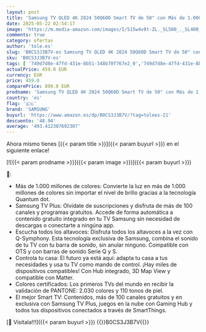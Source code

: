 ```yaml
---
layout: post
title: 'Samsung TV QLED 4K 2024 50Q60D Smart TV de 50" con Más de 1.000 Millones de Colores  Colores certificados  el Mejor Smart TV y controla tu casa con SmartThings'
date: 2025-05-22 02:54:17
image: 'https://m.media-amazon.com/images/I/515w4v8t-ZL._SL500_._SL400_.jpg'
comments: true
category: ofertas
author: 'tole.es'
slug: 'B0CS3J3B7V-es Samsung TV QLED 4K 2024 50Q60D Smart TV de 50" con Más de...'
sku: 'B0CS3J3B7V-es'
tags: [ '749d7d8e-47fd-431e-8b51-348b70f767e2_0','749d7d8e-47fd-431e-8b51-348b70f767e2_401','749d7d8e-47fd-431e-8b51-348b70f767e2_7201','Arborist Merchandising Root','Electrónica','NOVEDADES','Self Service','Special Features Stores','TV, para cualquier necesidad','TV, vídeo y home cinema','TVs QLED','Televisores','samsung','smart','tv','🇪🇸', ]
actualPrice: 459.0 EUR
currency: EUR
price: 459.0
comparePrice: 899.0 EUR
prodname: 'Samsung TV QLED 4K 2024 50Q60D Smart TV de 50" con Más de 1.000 Millones de Colores  Colores certificados  el Mejor Smart TV y controla tu casa con SmartThings'
country: 'es'
flag: '🇪🇸'
brand: 'SAMSUNG'
buyurl: 'https://www.amazon.es/dp/B0CS3J3B7V/?tag=tolees-21'
descuento: '48.94'
average: '493.412307692307'
---
```


Ahora mismo tienes [{{< param title >}}]({{< param buyurl >}}) en el siguiente enlace!

[![{{< param prodname >}}]({{< param image >}})]({{< param buyurl >}})

🔎:

- Más de 1.000 millones de colores: Convierte la luz en más de 1.000 millones de colores sin importar el nivel de brillo gracias a la tecnología Quantum dot.
- Samsung TV Plus: Olvídate de suscripciones y disfruta de más de 100 canales y programas gratuitos. Accede de forma automática a contenido gratuito integrado en tu TV Samsung sin necesidad de descargas o conectarte a ningúna app.
- Escucha todos los altavoces: Disfruta todos los altavoces a la vez con Q-Symphony. Esta tecnología exclusiva de Samsung, combina el sonido de tu TV con tu barra de sonido, sin anular ninguno. Compatible con OTS y con barras de sonido Serie Q y S.
- Controla tu casa: El futuro ya está aquí: adapta tu casa a tus necesidades y usa tu TV como mando de control. ¡Hay miles de dispositivos compatibles! Con Hub integrado, 3D Map View y compatible con Matter.
- Colores certificados: Los primeros TVs del mundo en recibir la validación de PANTONE: 2.030 colores y 110 tonos de piel.
- El mejor Smart TV: Contenidos, más de 100 canales gratuitos y en exclusiva con Samsung TV Plus, juegos en la nube con Gaming Hub y todos tus dispositivos conectados a través de SmartThings.

[🛒 Visítala!!!]({{< param buyurl >}})
{{<world>}}B0CS3J3B7V{{</world>}}
